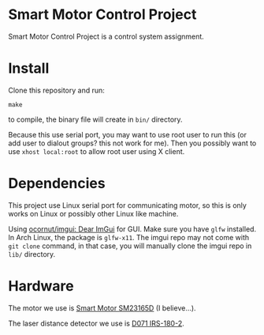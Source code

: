 # Smart Motor Control Project

Smart Motor Control Project is a control system assignment.

# Install

Clone this repository and run:
```
make
```
to compile, the binary file will create in `bin/` directory.

Because this use serial port, you may want to use root user to run this (or add user to dialout groups? this not work for me). Then you possibly want to use `xhost local:root` to allow root user using X client.

# Dependencies

This project use Linux serial port for communicating motor, so this is only works on Linux or possibly other Linux like machine.

Using [ocornut/imgui: Dear ImGui](https://github.com/ocornut/imgui) for GUI. Make sure you have `glfw` installed. In Arch Linux, the package is `glfw-x11`. The imgui repo may not come with `git clone` command, in that case, you will manually clone the imgui repo in `lib/` directory.

# Hardware

The motor we use is [Smart Motor SM23165D](https://www.animatics.com/products/smartmotor/class-5-d-style-smartmotor/sm23165d.html) (I believe...).

The laser distance detector we use is [D071 IRS-180-2](https://magic-doufu.github.io/Industry-4.0-Web/sensors/Arduino/IRS-180.html#%E7%89%B9%E6%80%A7%EF%BC%9A).

